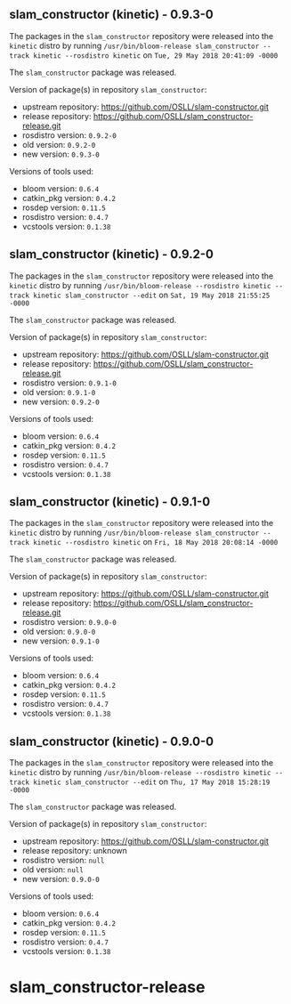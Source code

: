 ## slam_constructor (kinetic) - 0.9.3-0

The packages in the `slam_constructor` repository were released into the `kinetic` distro by running `/usr/bin/bloom-release slam_constructor --track kinetic --rosdistro kinetic` on `Tue, 29 May 2018 20:41:09 -0000`

The `slam_constructor` package was released.

Version of package(s) in repository `slam_constructor`:

- upstream repository: https://github.com/OSLL/slam-constructor.git
- release repository: https://github.com/OSLL/slam_constructor-release.git
- rosdistro version: `0.9.2-0`
- old version: `0.9.2-0`
- new version: `0.9.3-0`

Versions of tools used:

- bloom version: `0.6.4`
- catkin_pkg version: `0.4.2`
- rosdep version: `0.11.5`
- rosdistro version: `0.4.7`
- vcstools version: `0.1.38`


## slam_constructor (kinetic) - 0.9.2-0

The packages in the `slam_constructor` repository were released into the `kinetic` distro by running `/usr/bin/bloom-release --rosdistro kinetic --track kinetic slam_constructor --edit` on `Sat, 19 May 2018 21:55:25 -0000`

The `slam_constructor` package was released.

Version of package(s) in repository `slam_constructor`:

- upstream repository: https://github.com/OSLL/slam-constructor.git
- release repository: https://github.com/OSLL/slam_constructor-release.git
- rosdistro version: `0.9.1-0`
- old version: `0.9.1-0`
- new version: `0.9.2-0`

Versions of tools used:

- bloom version: `0.6.4`
- catkin_pkg version: `0.4.2`
- rosdep version: `0.11.5`
- rosdistro version: `0.4.7`
- vcstools version: `0.1.38`


## slam_constructor (kinetic) - 0.9.1-0

The packages in the `slam_constructor` repository were released into the `kinetic` distro by running `/usr/bin/bloom-release slam_constructor --track kinetic --rosdistro kinetic` on `Fri, 18 May 2018 20:08:14 -0000`

The `slam_constructor` package was released.

Version of package(s) in repository `slam_constructor`:

- upstream repository: https://github.com/OSLL/slam-constructor.git
- release repository: https://github.com/OSLL/slam_constructor-release.git
- rosdistro version: `0.9.0-0`
- old version: `0.9.0-0`
- new version: `0.9.1-0`

Versions of tools used:

- bloom version: `0.6.4`
- catkin_pkg version: `0.4.2`
- rosdep version: `0.11.5`
- rosdistro version: `0.4.7`
- vcstools version: `0.1.38`


## slam_constructor (kinetic) - 0.9.0-0

The packages in the `slam_constructor` repository were released into the `kinetic` distro by running `/usr/bin/bloom-release --rosdistro kinetic --track kinetic slam_constructor --edit` on `Thu, 17 May 2018 15:28:19 -0000`

The `slam_constructor` package was released.

Version of package(s) in repository `slam_constructor`:

- upstream repository: https://github.com/OSLL/slam-constructor.git
- release repository: unknown
- rosdistro version: `null`
- old version: `null`
- new version: `0.9.0-0`

Versions of tools used:

- bloom version: `0.6.4`
- catkin_pkg version: `0.4.2`
- rosdep version: `0.11.5`
- rosdistro version: `0.4.7`
- vcstools version: `0.1.38`


# slam_constructor-release
